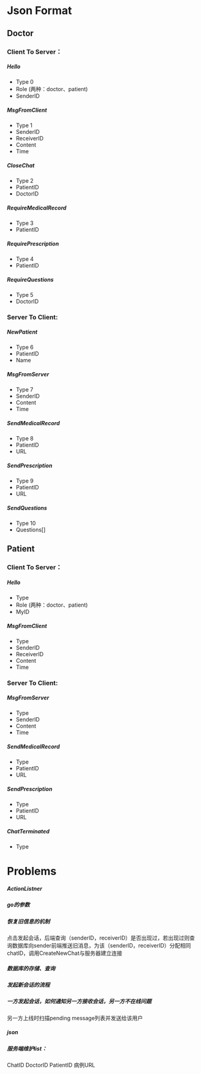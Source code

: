 # Json Format



## Doctor



### Client To Server：



##### Hello

- Type 0
- Role (两种：doctor、patient)
- SenderID

##### MsgFromClient

- Type 1
- SenderID
- ReceiverID
- Content
- Time

##### CloseChat

- Type 2
- PatientID
- DoctorID

##### RequireMedicalRecord

- Type 3
- PatientID

##### RequirePrescription

- Type 4
- PatientID

##### RequireQuestions

- Type 5
- DoctorID





### Server To Client:



##### NewPatient

- Type 6
- PatientID 
- Name

##### MsgFromServer

- Type 7
- SenderID
- Content
- Time

##### SendMedicalRecord

- Type 8
- PatientID
- URL

##### SendPrescription

- Type 9
- PatientID
- URL

##### SendQuestions

- Type 10
- Questions[]







## Patient



### Client To Server：

##### Hello

- Type
- Role (两种：doctor、patient)
- MyID

##### MsgFromClient

- Type
- SenderID
- ReceiverID
- Content
- Time



### Server To Client:

##### MsgFromServer

- Type
- SenderID
- Content
- Time

##### SendMedicalRecord

- Type
- PatientID
- URL

##### SendPrescription

- Type
- PatientID
- URL

##### ChatTerminated

- Type





# Problems

##### ActionListner

##### go的参数

##### 恢复旧信息的机制

点击发起会话，后端查询（senderID，receiverID）是否出现过，若出现过则查询数据库向sender前端推送旧消息，为该（senderID，receiverID）分配相同chatID，调用CreateNewChat与服务器建立连接

##### 数据库的存储、查询

##### 发起新会话的流程

##### 一方发起会话，如何通知另一方接收会话，另一方不在线问题

另一方上线时扫描pending message列表并发送给该用户

##### json





##### 服务端维护list：

ChatID DoctorID  PatientID 病例URL



